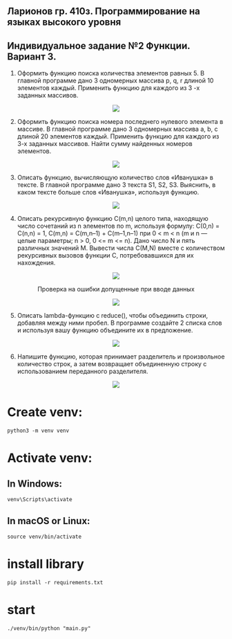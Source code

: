 ## Ларионов гр. 410з. Программирование на языках высокого уровня
## Индивидуальное задание №2 Функции. Вариант 3.
1. Оформить функцию поиска количества элементов равных 5. В главной
программе дано 3 одномерных массива p, q, r длиной 10 элементов
каждый. Применить функцию для каждого из 3 -х заданных массивов.
<figure>
   <p align="center">
      <img src="https://github.com/dr-number/Individual_task_2-Functions/blob/main/for_read_me/1-count_five.png">
   </p>
</figure>

2. Оформить функцию поиска номера последнего нулевого элемента в
массиве. В главной программе дано 3 одномерных массива a, b, c длиной
20 элементов каждый. Применить функцию для каждого из 3-х заданных
массивов. Найти сумму найденных номеров элементов.
<figure>
   <p align="center">
      <img src="https://github.com/dr-number/Individual_task_2-Functions/blob/main/for_read_me/2-summ_indexes_last_zero.png">
   </p>
</figure>

3. Описать функцию, вычисляющую количество слов «Иванушка» в тексте.
В главной программе дано 3 текста S1, S2, S3. Выяснить, в каком тексте
больше слов «Иванушка», используя функцию.
<figure>
   <p align="center">
      <img src="https://github.com/dr-number/Individual_task_2-Functions/blob/main/for_read_me/3-count-ivanushka.png">
   </p>
</figure>

4. Описать рекурсивную функцию C(m,n) целого типа, находящую число
сочетаний из n элементов по m, используя формулу: C(0,n) = C(n,n) = 1,
C(m,n) = C(m,n–1) + C(m–1,n–1) при 0 < m < n (m и n — целые параметры;
n > 0, 0 <= m <= n). Дано число N и пять различных значений M. Вывести
числа C(M,N) вместе с количеством рекурсивных вызовов функции C,
потребовавшихся для их нахождения.
<figure>
   <p align="center">
      <img src="https://github.com/dr-number/Individual_task_2-Functions/blob/main/for_read_me/4-combinations.png">
   </p>
</figure>
<figure>
   <p align="center">Проверка на ошибки допущенные при вводе данных</p>
   <p align="center">
      <img src="https://github.com/dr-number/Individual_task_2-Functions/blob/main/for_read_me/4-error-error-imput.png">
   </p>
</figure>

5. Описать lambda-функцию с reduce(), чтобы объединить строки, добавляя
между ними пробел. В программе создайте 2 списка слов и используя
вашу функцию объедините их в предложение.
<figure>
   <p align="center">
      <img src="https://github.com/dr-number/Individual_task_2-Functions/blob/main/for_read_me/5-join_words.png">
   </p>
</figure>

6. Напишите функцию, которая принимает разделитель и произвольное
количество строк, а затем возвращает объединенную строку с
использованием переданного разделителя.
<figure>
   <p align="center">
      <img src="https://github.com/dr-number/Individual_task_2-Functions/blob/main/for_read_me/6-join_strings.png">
   </p>
</figure>

# Create venv:
    python3 -m venv venv

# Activate venv:
## In Windows:
    venv\Scripts\activate
     
## In macOS or Linux:
    source venv/bin/activate

# install library
    pip install -r requirements.txt

# start 
    ./venv/bin/python "main.py"
